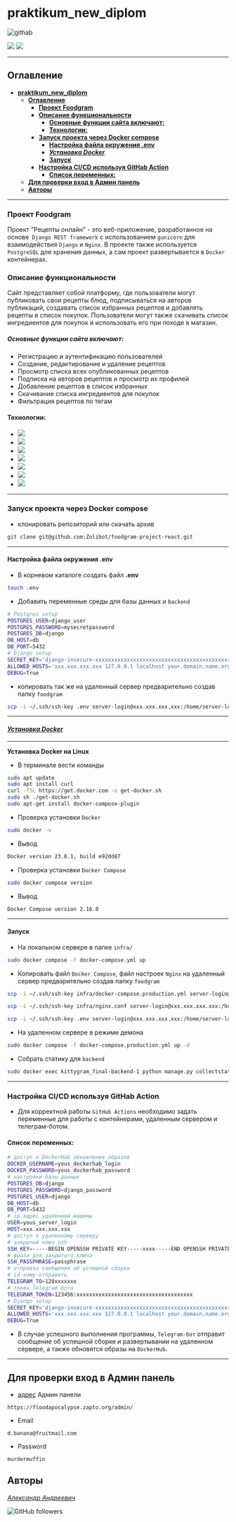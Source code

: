 # **praktikum_new_diplom**

![githab](https://raw.githubusercontent.com/Zolibot/Interview_of_a_real_fighter/main/food.gif)

![](https://img.shields.io/badge/license-MIT-green)
![](https://img.shields.io/badge/Powered%20by-Python3.9-green)

---

## **Оглавление**

- [**praktikum\_new\_diplom**](#praktikum_new_diplom)
  - [**Оглавление**](#оглавление)
    - [**Проект Foodgram**](#проект-foodgram)
    - [**Описание функциональности**](#описание-функциональности)
        - [**Основные функции сайта включают:**](#основные-функции-сайта-включают)
      - [**Технологии:**](#технологии)
    - [**Запуск проекта через Docker compose**](#запуск-проекта-через-docker-compose)
      - [**Настройка файла окружения .env**](#настройка-файла-окружения-env)
      - [**_Установка Docker_**](#установка-docker)
      - [**Запуск**](#запуск)
    - [**Настройка CI/CD используя GitHab Action**](#настройка-cicd-используя-githab-action)
      - [**Список переменных:**](#список-переменных)
  - [**Для проверки вход в Админ панель**](#для-проверки-вход-в-админ-панель)
  - [**Авторы**](#авторы)

---

### **Проект Foodgram**

Проект "Рецепты онлайн" - это веб-приложение, разработанное на основе` Django REST framework` с использованием `gunicorn` для взаимодействия `Django` и `Nginx`. В проекте также используется `PostgreSQL` для хранения данных, а сам проект развертывается в `Docker` контейнерах.

### **Описание функциональности**

Сайт представляет собой платформу, где пользователи могут публиковать свои рецепты блюд, подписываться на авторов публикаций, создавать список избранных рецептов и добавлять рецепты в список покупок. Пользователи могут также скачивать список ингредиентов для покупок и использовать его при походе в магазин.

##### **Основные функции сайта включают:**

- Регистрацию и аутентификацию пользователей
- Создание, редактирование и удаление рецептов
- Просмотр списка всех опубликованных рецептов
- Подписка на авторов рецептов и просмотр их профилей
- Добавление рецептов в список избранных
- Скачивание списка ингредиентов для покупок
- Фильтрация рецептов по тегам

#### **Технологии:**

- ![](https://img.shields.io/badge/Python-3.9-brightgreen)
- ![](https://img.shields.io/badge/Django-3.2-brightgreen)
- ![](https://img.shields.io/badge/Nginx-1.19.3-brightgreen)
- ![](https://img.shields.io/badge/NodeJs-13.12.0-brightgreen)
- ![](https://img.shields.io/badge/Gunicorn-20.1.0-brightgreen)
- ![](https://img.shields.io/badge/Docker-24.0.2-brightgreen)
- ![](https://img.shields.io/badge/PostgreSQL-13.10-brightgreen)

---

### **Запуск проекта через Docker compose**

- клонировать репозиторий или скачать архив

```bash
git clone git@github.com:Zolibot/foodgram-project-react.git
```

---

#### **Настройка файла окружения .env**

- В корневом каталоге создать файл **.env**

```bash
touch .env
```

- Добавить переменные среды для базы данных и `backend`

```bash
# Postgres setup
POSTGRES_USER=django_user
POSTGRES_PASSWORD=mysecretpassword
POSTGRES_DB=django
DB_HOST=db
DB_PORT=5432
# Django setup
SECRET_KEY='django-insecure-xxxxxxxxxxxxxxxxxxxxxxxxxxxxxxxxxxxxxxxxxxxxxx'
ALLOWED_HOSTS='xxx.xxx.xxx.xxx 127.0.0.1 localhost your.domain.name.org'
DEBUG=True
```

- копировать так же на удаленный сервер предварительно создав папку `foodgram`

```bash
scp -i ~/.ssh/ssh-key .env server-login@xxx.xxx.xxx.xxx:/home/server-login/foodgram/.env
```

---

#### **_[Установка Docker](https://docs.docker.com/desktop/uninstall/)_**

---

**Установка Docker на Linux**

- В терминале вести команды

```bash
sudo apt update
sudo apt install curl
curl -fSL https://get.docker.com -o get-docker.sh
sudo sh ./get-docker.sh
sudo apt-get install docker-compose-plugin
```

- Проверка установки `Docker`

```bash
sudo docker -v
```

- Вывод

```bash
Docker version 23.0.1, build e92dd87
```

- Проверка установки `Docker Compose`

```bash
sudo docker compose version
```

- Вывод

```bash
Docker Compose version 2.16.0
```

---

#### **Запуск**

- На локальном сервере в папке `infra/`

```bash
sudo docker compose -f docker-compose.yml up
```

- Копировать файл `Docker Compose`, файл настроек `Nginx` на удаленный сервер предварительно создав папку `foodgram`

```bash
scp -i ~/.ssh/ssh-key infra/docker-compose.production.yml server-login@xxx.xxx.xxx.xxx:/home/server-login/foodgram/docker-compose.production.yml

scp -i ~/.ssh/ssh-key infra/nginx.conf server-login@xxx.xxx.xxx.xxx:/home/server-login/foodgram/nginx.conf

scp -i ~/.ssh/ssh-key .env server-login@xxx.xxx.xxx.xxx:/home/server-login/foodgram/.env
```

- На удаленном сервере в режиме демона

```bash
sudo docker compose -f docker-compose.production.yml up -d
```

- Собрать статику для `backend`

```bash
sudo docker exec kittygram_final-backend-1 python manage.py collectstatic --noinput
```

---

### **Настройка CI/CD используя GitHab Action**

- Для корректной работы `GitHub Actions` необходимо задать переменные для работы с контейнерами, удаленным сервером и телеграм-ботом.

#### **Список переменных:**

```bash
# доступ к DockerHab обновления образов
DOCKER_USERNAME=yous_dockerhab_login
DOCKER_PASSWORD=yous_dockerhab_password
# настройки базы данных
POSTGRES_DB=django
POSTGRES_PASSWORD=django_password
POSTGRES_USER=django
DB_HOST=db
DB_PORT=5432
# ip адрес удаленной машины
USER=yous_server_login
HOST=xxx.xxx.xxx.xxx
# доступ к удаленному серверу
# закрытый ключ ssh
SSH_KEY=-----BEGIN OPENSSH PRIVATE KEY-----xxxx-----END OPENSSH PRIVATE KEY-----
# фраза для закрытого ключа
SSH_PASSPHRASE=passphrase
# отправка сообщения об успешной сборки
# id кому отправить
TELEGRAM_TO=128xxxxxxx
# токен Telegram бота
TELEGRAM_TOKEN=123456:xxxxxxxxxxxxxxxxxxxxxxxxxxxxxxxxxxxxx
# Django setup
SECRET_KEY='django-insecure-xxxxxxxxxxxxxxxxxxxxxxxxxxxxxxxxxxxxxxxxxxx'
ALLOWED_HOSTS='xxx.xxx.xxx.xxx 127.0.0.1 localhost your.domain.name.org'
DEBUG=True
```

- В случае успешного выполнения программы, `Telegram-бот` отправит сообщение об успешной сборке и развертывании на удаленном сервере, а также обновятся образы на `DockerHub`.

---

## **Для проверки вход в Админ панель**

- [адрес](https://floodapocalypse.zapto.org) Админ панели
```
https://floodapocalypse.zapto.org/admin/
```

- Email
```
d.banana@fruitmail.com
```
- Password
```
murdermuffin
```

## **Авторы**

_[Александр Андреевич](https://github.com/Zolibot)_

![GitHub followers](https://img.shields.io/github/followers/Zolibot?style=social)
